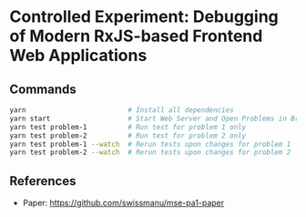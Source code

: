 # Controlled Experiment: Debugging of Modern RxJS-based Frontend Web Applications

## Commands

```bash
yarn                         # Install all dependencies
yarn start                   # Start Web Server and Open Problems in Browser
yarn test problem-1          # Run test for problem 1 only
yarn test problem-2          # Run test for problem 2 only
yarn test problem-1 --watch  # Rerun tests upon changes for problem 1
yarn test problem-2 --watch  # Rerun tests upon changes for problem 2
```

## References

- Paper: https://github.com/swissmanu/mse-pa1-paper

